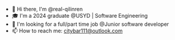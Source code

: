 - 👋 Hi there, I'm @real-qilinren
- 🎓 I'm a 2024 graduate @USYD | Software Engineering
- 💼 I'm looking for a full/part time job @Junior software developer
- 📫 How to reach me: citybar111@outlook.com

<!--
**real-qilinren/real-qilinren** is a ✨ _special_ ✨ repository because its `README.md` (this file) appears on your GitHub profile.

Here are some ideas to get you started:

- 🔭 I’m currently working on ...
- 🌱 I’m currently learning ...
- 👯 I’m looking to collaborate on ...
- 🤔 I’m looking for help with ...
- 💬 Ask me about ...
- 📫 How to reach me: ...
- 😄 Pronouns: ...
- ⚡ Fun fact: ...
-->
